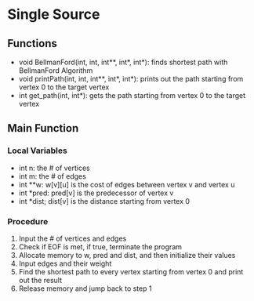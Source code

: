 # Single Source

## Functions
* void BellmanFord(int, int, int**, int*, int*): finds shortest path with BellmanFord Algorithm
* void printPath(int, int, int**, int*, int*): prints out the path starting from vertex 0 to the target vertex
* int get_path(int, int*): gets the path starting from vertex 0 to the target vertex

## Main Function
### Local Variables
* int n: the # of vertices
* int m: the # of edges
* int **w: w[v][u] is the cost of edges between vertex v and vertex u
* int *pred: pred[v] is the predecessor of vertex v
* int *dist; dist[v] is the distance starting from vertex 0

### Procedure
1. Input the # of vertices and edges
2. Check if EOF is met, if true, terminate the program
3. Allocate memory to w, pred and dist, and then initialize their values
4. Input edges and their weight
5. Find the shortest path to every vertex starting from vertex 0 and print out the result
6. Release memory and jump back to step 1